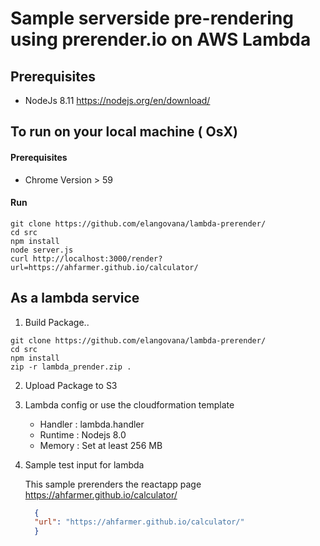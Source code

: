 # Sample serverside pre-rendering using prerender.io on AWS Lambda
## Prerequisites
* NodeJs 8.11 https://nodejs.org/en/download/

## To run on your local machine ( OsX)
#### Prerequisites 
* Chrome Version > 59

#### Run
```console
git clone https://github.com/elangovana/lambda-prerender/
cd src
npm install
node server.js
curl http://localhost:3000/render?url=https://ahfarmer.github.io/calculator/
```
## As a lambda service
1. Build Package..
        
```console
git clone https://github.com/elangovana/lambda-prerender/
cd src
npm install
zip -r lambda_prender.zip .
```
2. Upload Package to S3

3. Lambda config or use the cloudformation template
    * Handler : lambda.handler
    * Runtime : Nodejs 8.0
    * Memory  : Set at least 256 MB

4. Sample test input for lambda

    This sample prerenders the reactapp page https://ahfarmer.github.io/calculator/

    ```json
      {
      "url": "https://ahfarmer.github.io/calculator/"
      }
    ```
